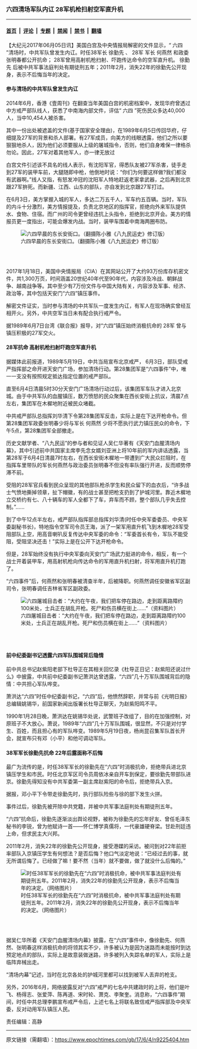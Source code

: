 ### 六四清场军队内讧 28军机枪扫射空军直升机

---

#### [首页](../../../..?n9225404) &nbsp;|&nbsp; [评论](../../../../../epoch-comment?n9225404) &nbsp;|&nbsp; [专题](../../../../../epoch-special?n9225404) &nbsp;|&nbsp; [禁闻](../../../../../epoch-news?n9225404) &nbsp;|&nbsp; [禁书](../../../../../books?n9225404) &nbsp;|&nbsp; [翻墙](https://github.com/gfw-breaker/nogfw/blob/master/README.md?n9225404)


<div class="post_content" id="artbody" itemprop="articleBody">
 <!-- article content begin -->
 <p>
  【大纪元2017年06月05日讯】美国白宫及中央情报局解密的文件显示，“
  <ok href="https://www.epochtimes.com/gb/tag/%E5%85%AD%E5%9B%9B.html">
   六四
  </ok>
  ”清场时，中共军队曾发生内讧。时任38军长
  <ok href="https://www.epochtimes.com/gb/tag/%E5%BE%90%E5%8B%A4%E5%85%88.html">
   徐勤先
  </ok>
  、
  <ok href="https://www.epochtimes.com/gb/tag/28%E5%86%9B.html">
   28军
  </ok>
  军长
  <ok href="https://www.epochtimes.com/gb/tag/%E4%BD%95%E7%87%95%E7%84%B6.html">
   何燕然
  </ok>
  和政委张明春都公开抗命； 28军曾用高射机枪扫射、吓跑传达命令的空军直升机。
  <ok href="https://www.epochtimes.com/gb/tag/%E5%BE%90%E5%8B%A4%E5%85%88.html">
   徐勤先
  </ok>
  后被中共军事法庭判处有期徒刑五年；2011年2月，消失22年的徐勤先公开现身，表示不后悔当年的决定。
 </p>
 <h4>
  参与清场的中共军队曾发生内讧
 </h4>
 <p>
  2014年6月，香港《壹周刊》在翻查当年美国白宫的机密档案中，发现华府曾透过中方戒严部队线人，获悉了中南海内部文件，评估“
  <ok href="https://www.epochtimes.com/gb/tag/%E5%85%AD%E5%9B%9B.html">
   六四
  </ok>
  ”死伤民众多达40,000人，当中10,454人被杀害。
 </p>
 <p>
  其中一份出处被遮盖的文件(基于国家安全理由)，在1989年6月5日传回华府，仔细提及27军的背景和杀人部署。有27军成员，向美方的线眼透露，他们之所以要狠狠地杀人，因为他们必须要服从上级的屠城指令，否则，他们自身难保一律格杀勿论。因此，27军对着其他军人，亦一律无放过
 </p>
 <p>
  白宫文件引述该不具名的线人表示，有沈阳军官，得悉队友被27军杀害，徒手走到27军的装甲车前，大腿随即中枪，他倒地时说：“你们为何要这样做?我们都没有武器啊。”线人又指，有怒发冲冠的沈阳军人特地赶返老家拿武器，之后再到北京跟27军拚死。而新疆、江西、山东的部队，亦自发到北京跟27军打过。
 </p>
 <p>
  在6月3日，美方掌握入城的军人，多达二万五千人，军车约五百辆。当时，军队的内斗十分激烈，美方情报提及，负责北京地区的指挥官，拒绝向外来军队提供水、食物、住宿。而广州的司令更曾经违抗上头指令，拒绝到北京开会。美方的情报员更一度指出，可能会爆发内战。当时，装甲车围着中南海两圈布防。
 </p>
 <figure aria-describedby="caption-attachment-9192113" class="wp-caption aligncenter" id="attachment_9192113" style="width: 450px">
  <ok href=" https://i.epochtimes.com/assets/uploads/2017/05/Picture8-450x258.jpg" rel="noreferrer noopener" target="_blank">
   <img alt="六四早晨的东长安街口。（翻摄陈小雅《八九民运史》修订版）" class="size-medium wp-image-9192113" src="https://i.epochtimes.com/assets/uploads/2017/05/Picture8-450x258.jpg"/>
  </ok>
  <br/><figcaption class="wp-caption-text" id="caption-attachment-9192113">
   六四早晨的东长安街口。（翻摄陈小雅《八九民运史》修订版）
  </figcaption><br/>
 </figure><br/>
 <p>
  2017年1月18日，美国中央情报局（CIA）在其网站公开了大约93万份库存机密文件，共1,300万页，时间涵盖20世纪40年代至90年代，内容涉及冷战、朝鲜战争、越南战争等。其中至少有7万份文件与中国大陆有关，内容涉及军事、经济、政治等，其中包括天安门“六四”镇压事件。
 </p>
 <p>
  解密文件证实，当时参与清场的中共军队一度发生内讧，有军人在现场确实曾经互相开火。另外，中共空军当日未有配合执行戒严令。
 </p>
 <p>
  据1989年6月7日台湾《联合报》报导，对“六四”镇压始终消极抗命的
  <ok href="https://www.epochtimes.com/gb/tag/28%E5%86%9B.html">
   28军
  </ok>
  曾与镇压积极的27军交火。
 </p>
 <h4>
  28军抗命 高射机枪扫射吓跑空军直升机
 </h4>
 <p>
  据媒体此前报道，1989年5月19日，中共当局宣布北京戒严， 6月3日，部队受戒严指挥部之命开进天安门广场，参加清场行动。第28集团军是“六四事件”中，唯一一支没有按照规定抵达指定位置的戒严部队。
 </p>
 <p>
  直至6月4日清晨5时30分天安门广场清场行动过后，该集团军车队才进入北京城。由于中共军队的血腥镇压，数万愤怒的民众聚集在西长安街上抗议，清晨7点左右，集团军在木樨地附近被民众堵截。
 </p>
 <p>
  中共戒严部队总指挥刘华清下令第28集团军反击，实际上是在下达开枪命令。但第28集团军政委张明春少将与军长
  <ok href="https://www.epochtimes.com/gb/tag/%E4%BD%95%E7%87%95%E7%84%B6.html">
   何燕然
  </ok>
  少将不愿执行武力镇压民众的命令，下午5点，第28集团军全部撤走。
 </p>
 <p>
  历史文献学者、“八九民运”的参与者和见证人吴仁华著有《天安门血腥清场内幕》，其中引述前中共国家主席李先念女婿刘亚洲上将10年前的军内讲话透露，当第28军于6月4日清晨7时左右，在西长安街木樨地一带遭到广大民众拦阻时，在指挥车里带队的军长何燕然与政治委员张明春不但没有率队强行开进，反而顺势停滞不前。
 </p>
 <p>
  受阻的28军官兵看到民众呈现的其他部队枪杀学生和民众留下的血衣后，“许多战士气愤地撕掉领章，扯下帽徽，有的战士甚至把枪支扔到了护城河里。靠近木樨地立交桥约有七、八十辆车的军人全都下了车，弃车而不顾，整个部队几乎失去控制。”……
 </p>
 <p>
  到了中午12点半左右，戒严部队指挥部总指挥刘华清(时任中央军委委员、中央军委副秘书长)，特地指令空军司令员王海，派了一架军用直升机飞到木樨地28军受阻部队上空，用高音喇叭反复传达中央军委的命令：“军委首长有令，军队不能受阻，受阻坚决还击！”实际上是在公开下达开枪命令。
 </p>
 <p>
  但是，28军始终没有执行中央军委向天安门广场武力挺进的命令，相反，有一个战士开着装甲车，用高射机枪向传达命令的军用直升机扫射，将军用直升机打跑了。
 </p>
 <p>
  “六四事件”后，何燕然和张明春被清查半年，后被降职。何燕然调任安徽省军区副司令，张明春调任吉林省军区副政委。
 </p>
 <figure aria-describedby="caption-attachment-9192314" class="wp-caption aligncenter" id="attachment_9192314" style="width: 450px">
  <ok href=" https://i.epochtimes.com/assets/uploads/2017/05/11-10-450x280.jpg" rel="noreferrer noopener" target="_blank">
   <img alt="六四屠城目击者：“大约在午夜，我们把车停在路边，走到距离路障约100米处，士兵正在胡乱开枪。死尸和伤员横在街上……”（资料图片）" class="size-medium wp-image-9192314" src="https://i.epochtimes.com/assets/uploads/2017/05/11-10-450x280.jpg"/>
  </ok>
  <br/><figcaption class="wp-caption-text" id="caption-attachment-9192314">
   六四屠城目击者：“大约在午夜，我们把车停在路边，走到距离路障约100米处，士兵正在胡乱开枪。死尸和伤员横在街上……”（资料图片）
  </figcaption><br/>
 </figure><br/>
 <h4>
  前中纪委副书记透露六四军队围城背后隐情
 </h4>
 <p>
  前中共总书记赵紫阳老部下杜导正在其相关回忆录《杜导正日记：赵紫阳还说过什么》中披露，中共前中纪委副书记萧洪达曾透露，“六四”几十万军队围城背后的隐情：中共担心军队哗变。
 </p>
 <p>
  萧洪达“六四”时任中纪委副书记，“六四”后，他愤然辞职，并常与前《光明日报》总编辑姚锡华，前国家新闻出版署长杜导正聊天，为赵紫阳鸣不平。
 </p>
 <p>
  1990年1月28日晚，萧洪达在姚锡华处说，武警班子改组了，目的在加强控制，对原班子不大放心。萧说，1989年“六四”几十万军队围城，很显然，不只是对付学生、百姓，而且担心有的军队哗变。1989年5月19日夜，杨尚昆召集军队首长开会，就宣布只有邓（小平）和他可调动军队。
 </p>
 <h4>
  38军军长徐勤先抗命 22年后露面称不后悔
 </h4>
 <p>
  最广为流传的是，时任38军军长的徐勤先在“六四”时消极抗命，拒绝带兵进北京镇压学生和市民。时任北京军区司令员周依冰亲自开车到保定，要徐勤先带部队进京。徐勤先得知没有中共军委第一副主席赵紫阳的命令后，拒绝带兵入京。
 </p>
 <p>
  据报，邓小平下令带走徐勤先时，执行部队险些与徐的部下发生火拼。
 </p>
 <p>
  事件过后，徐勤先被开除中共党籍，并被中共军事法庭判处有期徒刑五年。
 </p>
 <p>
  “六四”抗命后，徐勤先逐渐淡出舆论视野，被称为徐勤先的忘年好友、曾任毛泽东秘书的李锐，曾为他赋诗一首——怀仁博学真儒将，一代豪雄硬脊梁。甘赴刑廷违上命，但求民主大兴邦。
 </p>
 <p>
  2011年2月，消失22年的徐勤先公开现身，接受港媒的采访。被问到对22年前拒率部队入京镇压学生有何想法？是否后悔？他口气淡定地说：“已经过去的事，就无所谓后悔了。已经做了嘛！要不然（当年）就不要做，做了就没什么后悔的。”
 </p>
 <figure aria-describedby="caption-attachment-9225419" class="wp-caption aligncenter" id="attachment_9225419" style="width: 444px">
  <ok href=" https://i.epochtimes.com/assets/uploads/2017/06/a8.png" rel="noreferrer noopener" target="_blank">
   <img alt="时任38军军长的徐勤先在“六四”时消极抗命，被中共军事法庭判处有期徒刑五年。2011年2月，消失22年的徐勤先公开现身，表示不后悔当年的决定。（网络图片）" class="size-full wp-image-9225419" src="https://i.epochtimes.com/assets/uploads/2017/06/a8.png"/>
  </ok>
  <br/><figcaption class="wp-caption-text" id="caption-attachment-9225419">
   时任38军军长的徐勤先在“六四”时消极抗命，被中共军事法庭判处有期徒刑五年。2011年2月，消失22年的徐勤先公开现身，表示不后悔当年的决定。（网络图片）
  </figcaption><br/>
 </figure><br/>
 <p>
  据吴仁华所着《天安门血腥清场内幕》披露，在“六四”事件中，像徐勤先、何燕然、张明春这样消极抗命的将领其实不少，许多被认为是因为迷路而未能按时到达预定地点的部队，实际上是故意装做迷路，许多被列入失踪名单的军人，实际上是临阵弃械出走。
 </p>
 <p>
  “清场内幕”记述，当时在北京各处的护城河里都可以找到被军人丢弃的枪支。
 </p>
 <p>
  另外，2016年6月，网络披露反对“六四”戒严的七名中共建政时的上将，他们是叶飞、杨得志、张爱萍、陈再道、宋时轮、萧克、李聚奎。消息称，“六四事件”期间，时任中共总理李鹏宣布戒严令后，上述七名上将联名致信戒严指挥部及中央军委，反对动用军队镇压人民。
 </p>
 <p>
  责任编辑：高静
 </p>
 <!-- article content end -->
 <div id="below_article_ad">
 </div>
</div>


---

原文链接（需翻墙）：https://www.epochtimes.com/gb/17/6/4/n9225404.htm